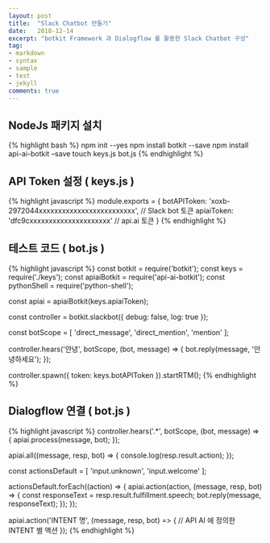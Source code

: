 ```yaml
---
layout: post
title:  "Slack Chatbot 만들기"
date:   2018-12-14
excerpt: "botkit Framework 과 Dialogflow 를 활용한 Slack Chatbot 구성"
tag:
- markdown 
- syntax
- sample
- test
- jekyll
comments: true
---
```


## NodeJs 패키지 설치
{% highlight bash %}
npm init --yes
npm install botkit --save
npm install api-ai-botkit –save
touch keys.js bot.js
{% endhighlight %}

## API Token 설정 ( keys.js )
{% highlight javascript %}
module.exports = {
        botAPIToken:    'xoxb-2972044xxxxxxxxxxxxxxxxxxxxxxxxx',     // Slack bot 토큰
        apiaiToken:     'dfc9cxxxxxxxxxxxxxxxxxxxxx'                 // api.ai 토큰
}
{% endhighlight %}

## 테스트 코드 ( bot.js )
{% highlight javascript %}
const botkit = require('botkit');
const keys = require('./keys');
const apiaiBotkit = require('api-ai-botkit');
const pythonShell = require('python-shell');

const apiai = apiaiBotkit(keys.apiaiToken);

const controller = botkit.slackbot({
        debug: false,
        log: true
});

const botScope = [
        'direct_message',
        'direct_mention',
        'mention'
];

controller.hears('안녕', botScope, (bot, message) => {
      bot.reply(message, '안녕하세요');
});

controller.spawn({
        token: keys.botAPIToken
}).startRTM();
{% endhighlight %}

## Dialogflow 연결 ( bot.js )
{% highlight javascript %}
controller.hears('.*', botScope, (bot, message) => {
        apiai.process(message, bot);
});

apiai.all((message, resp, bot) => {
        console.log(resp.result.action);
});

const actionsDefault = [
        'input.unknown',
        'input.welcome'
];

actionsDefault.forEach((action) => {
        apiai.action(action, (message, resp, bot) => {
                const responseText = resp.result.fulfillment.speech;
                bot.reply(message, responseText);
        });
});

apiai.action('INTENT 명', (message, resp, bot) => {
  // API AI 에 정의한 INTENT 별 액션
});
{% endhighlight %}

